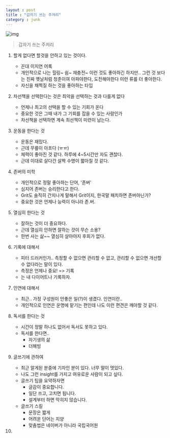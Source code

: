 ```yaml
---
layout : post
title : "갑자기 쓰는 주저리"
category : junk
---
```


![img](https://images.unsplash.com/photo-1597145021589-6c93775b8717?ixlib=rb-1.2.1&ixid=eyJhcHBfaWQiOjEyMDd9&auto=format&fit=crop&w=2219&q=80)

> 갑자기 쓰는 주저리


1. 할게 없다면 할것을 안하고 있는 것이다.
    - 꼰대 이지연 어록
    - 개인적으로 나는 힐링~ 쉼~ 재충전~ 이런 것도 좋아하긴 하지만.. 그런 것 보다는 진짜 옛날처럼 청춘이여 아파야한다, 도전해야한다 이런 류를 더 좋아한다. 
    - 자신을 채찍질 하는 것을 좋아하는 타입

2. 차선책을 선택한다는 것은 최악을 선택하는 것과 다를게 없다
    - 언제나 최고의 선택을 할 수 있는 기회가 온다
    - 중요한 것은 그때 내가 그 기회를 잡을 수 있는 사람인가
    - 차선책을 선택하면 계속 최선책이 미련이 남는다.

3. 운동을 한다는 것
    - 운동은 재밌다.
    - 근데 무릎이 아프다 (ㅠㅠ)
    - 체력이 좋아진 것 같다. 하루에 4~5시간만 자도 괜찮다.
    - 근데 이대로 살다간 살짝 수명이 짧아질 것 같다.

4. 존버의 미학
    - 개인적으로 정말 좋아하는 단어, '존버'
    - 심지어 존버는 승리한다고 한다.
    - Grit도 솔직히 간지나게 말해서 Grit이지, 한국말 패치하면 존버아닌가?
    - 중요한 것은 언제나 능력이 아니라 존.버.

5. 열심히 한다는 것
    - 잘하는 것이 더 중요하다.
    - 근데 열심히 안하면 잘하는 것이 무슨 소용?
    - 한번 사는 삶~~ 열심히 살아야지 후회가 없다.

6. 기록에 대해서
    - 피터 드러커인가.. 측정할 수 없으면 관리할 수 없고, 관리할 수 없으면 개선할 수 없다라는 말이 있다.
    - 측정은 언제나 중요! => 기록
    - 는 내 다이어트나 기록하자.

7. 인연에 대해서
    - 최근.. 가정 구성원이 안좋은 일(?)이 생겼다. 인연이란..
    - 개인적으로 인연은 운명에 맡기는 편인데 나도 이런 편견은 깨야할 것 같다.

8. 독서를 한다는 것
    - 시간이 정말 하나도 없어서 독서도 못하고 있다.
    - 독서를 한다면..
        - 자기생의 삶
        - 더해빙

9. 글쓰기에 관하여
    - 최근 알게된 분중에 기자인 분이 있다. 너무 말이 멋있다.
    - 나도 그런 insight를 가지고 여유로운 사람이 되고 싶다.
    - 글쓰기 팁을 요약하자면
        - 글감이 중요합니다.
        - 일단 쓰고, 고치면 됩니다.
        - 설계부터 하면 막히지 않습니다.
    - 글쓰기 스킬
        - 문장은 짧게
        - 어려운 단어는 지양
        - 맞춤법은 네이버가 아니라 국립국어원

10.